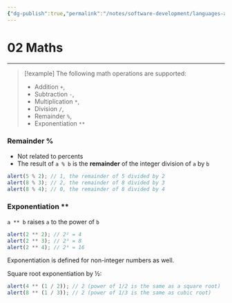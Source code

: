 ```yaml
---
{"dg-publish":true,"permalink":"/notes/software-development/languages-and-frameworks/web-development/front-end/javascript-vanilla/01-basics/06-basic-operators/02-maths/","tags":["programming","webdevelopment","frontend","JavaScript"],"created":"2025-07-13T15:24:55.917+08:00"}
---
```



# 02 Maths

---

> [!example] The following math operations are supported:
>
> - Addition `+`,
> - Subtraction `-`,
> - Multiplication `*`,
> - Division `/`,
> - Remainder `%`,
> - Exponentiation `**`

### Remainder %

- Not related to percents
- The result of `a % b` is the **remainder** of the integer division of `a` by `b`

```javascript
alert(5 % 2); // 1, the remainder of 5 divided by 2
alert(8 % 3); // 2, the remainder of 8 divided by 3
alert(8 % 4); // 0, the remainder of 8 divided by 4
```

### Exponentiation \*\*

`a ** b` raises `a` to the power of `b`

```javascript
alert(2 ** 2); // 2² = 4
alert(2 ** 3); // 2³ = 8
alert(2 ** 4); // 2⁴ = 16
```

Exponentiation is defined for non-integer numbers as well.

Square root exponentiation by ½:

```javascript
alert(4 ** (1 / 2)); // 2 (power of 1/2 is the same as a square root)
alert(8 ** (1 / 3)); // 2 (power of 1/3 is the same as cubic root)
```
